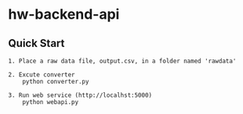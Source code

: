 # hw-backend-api

## Quick Start
```
1. Place a raw data file, output.csv, in a folder named 'rawdata'

2. Excute converter
    python converter.py

3. Run web service (http://localhst:5000)
    python webapi.py
```